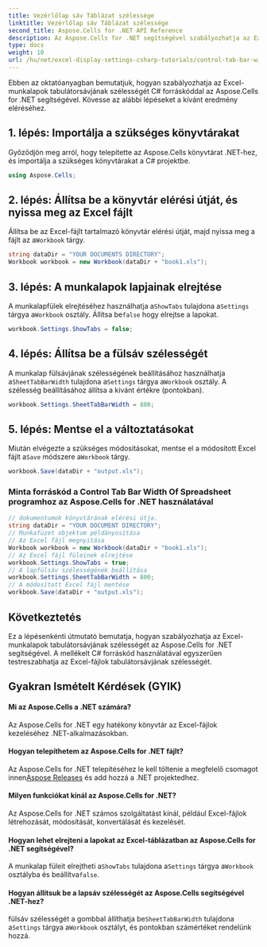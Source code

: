 ```yaml
---
title: Vezérlőlap sáv Táblázat szélessége
linktitle: Vezérlőlap sáv Táblázat szélessége
second_title: Aspose.Cells for .NET API Reference
description: Az Aspose.Cells for .NET segítségével szabályozhatja az Excel-táblázatok tabulátorsávjának szélességét.
type: docs
weight: 10
url: /hu/net/excel-display-settings-csharp-tutorials/control-tab-bar-width-of-spreadsheet/
---
```

Ebben az oktatóanyagban bemutatjuk, hogyan szabályozhatja az Excel-munkalapok tabulátorsávjának szélességét C# forráskóddal az Aspose.Cells for .NET segítségével. Kövesse az alábbi lépéseket a kívánt eredmény eléréséhez.

## 1. lépés: Importálja a szükséges könyvtárakat

Győződjön meg arról, hogy telepítette az Aspose.Cells könyvtárat .NET-hez, és importálja a szükséges könyvtárakat a C# projektbe.

```csharp
using Aspose.Cells;
```

## 2. lépés: Állítsa be a könyvtár elérési útját, és nyissa meg az Excel fájlt

 Állítsa be az Excel-fájlt tartalmazó könyvtár elérési útját, majd nyissa meg a fájlt az a`Workbook` tárgy.

```csharp
string dataDir = "YOUR DOCUMENTS DIRECTORY";
Workbook workbook = new Workbook(dataDir + "book1.xls");
```

## 3. lépés: A munkalapok lapjainak elrejtése

 A munkalapfülek elrejtéséhez használhatja a`ShowTabs` tulajdona a`Settings` tárgya a`Workbook` osztály. Állítsa be`false` hogy elrejtse a lapokat.

```csharp
workbook.Settings.ShowTabs = false;
```

## 4. lépés: Állítsa be a fülsáv szélességét

 A munkalap fülsávjának szélességének beállításához használhatja a`SheetTabBarWidth` tulajdona a`Settings` tárgya a`Workbook` osztály. A szélesség beállításához állítsa a kívánt értékre (pontokban).

```csharp
workbook.Settings.SheetTabBarWidth = 800;
```

## 5. lépés: Mentse el a változtatásokat

 Miután elvégezte a szükséges módosításokat, mentse el a módosított Excel fájlt a`Save` módszere a`Workbook` tárgy.

```csharp
workbook.Save(dataDir + "output.xls");
```

### Minta forráskód a Control Tab Bar Width Of Spreadsheet programhoz az Aspose.Cells for .NET használatával 
```csharp
// dokumentumok könyvtárának elérési útja.
string dataDir = "YOUR DOCUMENT DIRECTORY";
// Munkafüzet objektum példányosítása
// Az Excel fájl megnyitása
Workbook workbook = new Workbook(dataDir + "book1.xls");
// Az Excel fájl füleinek elrejtése
workbook.Settings.ShowTabs = true;
// A lapfülsáv szélességének beállítása
workbook.Settings.SheetTabBarWidth = 800;
// A módosított Excel fájl mentése
workbook.Save(dataDir + "output.xls");
```

## Következtetés

Ez a lépésenkénti útmutató bemutatja, hogyan szabályozhatja az Excel-munkalapok tabulátorsávjának szélességét az Aspose.Cells for .NET segítségével. A mellékelt C# forráskód használatával egyszerűen testreszabhatja az Excel-fájlok tabulátorsávjának szélességét.

## Gyakran Ismételt Kérdések (GYIK)

#### Mi az Aspose.Cells a .NET számára?

Az Aspose.Cells for .NET egy hatékony könyvtár az Excel-fájlok kezeléséhez .NET-alkalmazásokban.

#### Hogyan telepíthetem az Aspose.Cells for .NET fájlt?

 Az Aspose.Cells for .NET telepítéséhez le kell töltenie a megfelelő csomagot innen[Aspose Releases](https://releases/aspose.com/cells/net/) és add hozzá a .NET projektedhez.

#### Milyen funkciókat kínál az Aspose.Cells for .NET?

Az Aspose.Cells for .NET számos szolgáltatást kínál, például Excel-fájlok létrehozását, módosítását, konvertálását és kezelését.

#### Hogyan lehet elrejteni a lapokat az Excel-táblázatban az Aspose.Cells for .NET segítségével?

 A munkalap füleit elrejtheti a`ShowTabs` tulajdona a`Settings` tárgya a`Workbook` osztályba és beállítva`false`.

#### Hogyan állítsuk be a lapsáv szélességét az Aspose.Cells segítségével .NET-hez?

 fülsáv szélességét a gombbal állíthatja be`SheetTabBarWidth` tulajdona a`Settings` tárgya a`Workbook` osztályt, és pontokban számértéket rendelünk hozzá.